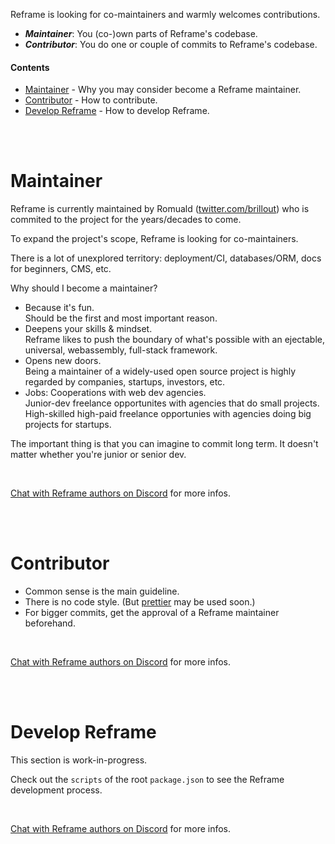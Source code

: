 <!---






    WARNING, READ THIS.
    This is a computed file. Do not edit.
    Edit `/docs/contributing.template.md` instead.












    WARNING, READ THIS.
    This is a computed file. Do not edit.
    Edit `/docs/contributing.template.md` instead.












    WARNING, READ THIS.
    This is a computed file. Do not edit.
    Edit `/docs/contributing.template.md` instead.












    WARNING, READ THIS.
    This is a computed file. Do not edit.
    Edit `/docs/contributing.template.md` instead.












    WARNING, READ THIS.
    This is a computed file. Do not edit.
    Edit `/docs/contributing.template.md` instead.






-->

Reframe is looking for co-maintainers and warmly welcomes contributions.

 - **_Maintainer_**: You (co-)own parts of Reframe's codebase.
 - **_Contributor_**: You do one or couple of commits to Reframe's codebase.



#### Contents

 - [Maintainer](#maintainer) - Why you may consider become a Reframe maintainer.
 - [Contributor](#contributor) - How to contribute.
 - [Develop Reframe](#develop-reframe) - How to develop Reframe.


<br/>
<br/>



# Maintainer

Reframe is currently maintained by Romuald ([twitter.com/brillout](https://twitter.com/brillout))
who is commited to the project for the years/decades to come.

To expand the project's scope, Reframe is looking for co-maintainers.

There is a lot of unexplored territory: deployment/CI, databases/ORM, docs for beginners, CMS, etc.

Why should I become a maintainer?

 - Because it's fun.
   <br/>
   Should be the first and most important reason.
 - Deepens your skills & mindset.
   <br/>
   Reframe likes to push the boundary of what's possible with an ejectable, universal, webassembly, full-stack framework.
 - Opens new doors.
   <br/>
   Being a maintainer of a widely-used open source project is highly regarded by companies, startups, investors, etc.
 - Jobs: Cooperations with web dev agencies.
   <br/>
   Junior-dev freelance opportunites with agencies that do small projects.
   <br/>
   High-skilled high-paid freelance opportunies with agencies doing big projects for startups.

The important thing is that you can imagine to commit long term.
It doesn't matter whether you're junior or senior dev.

<br/>

[Chat with Reframe authors on Discord](https://discord.gg/kqXf65G) for more infos.

<br/>
<br/>





# Contributor

 - Common sense is the main guideline.
 - There is no code style. (But [prettier](https://github.com/prettier/prettier) may be used soon.)
 - For bigger commits, get the approval of a Reframe maintainer beforehand.

<br/>

[Chat with Reframe authors on Discord](https://discord.gg/kqXf65G) for more infos.

<br/>
<br/>






# Develop Reframe

This section is work-in-progress.

Check out the `scripts` of the root `package.json` to see the Reframe development process.

<br/>

[Chat with Reframe authors on Discord](https://discord.gg/kqXf65G) for more infos.

<br/>
<br/>

<!---






    WARNING, READ THIS.
    This is a computed file. Do not edit.
    Edit `/docs/contributing.template.md` instead.












    WARNING, READ THIS.
    This is a computed file. Do not edit.
    Edit `/docs/contributing.template.md` instead.












    WARNING, READ THIS.
    This is a computed file. Do not edit.
    Edit `/docs/contributing.template.md` instead.












    WARNING, READ THIS.
    This is a computed file. Do not edit.
    Edit `/docs/contributing.template.md` instead.












    WARNING, READ THIS.
    This is a computed file. Do not edit.
    Edit `/docs/contributing.template.md` instead.






-->
